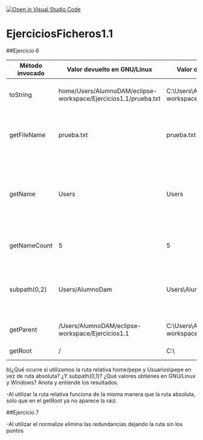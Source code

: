 [![Open in Visual Studio Code](https://classroom.github.com/assets/open-in-vscode-f059dc9a6f8d3a56e377f745f24479a46679e63a5d9fe6f495e02850cd0d8118.svg)](https://classroom.github.com/online_ide?assignment_repo_id=5602087&assignment_repo_type=AssignmentRepo)
# EjerciciosFicheros1.1

##Ejercicio 6

|Método invocado|Valor devuelto en GNU/Linux|Valor devuelto en Windows|Descripción del método|
| ------------- | ------------------------------ | ------------- | ------------------------------ |
| toString      | home/Users/AlumnoDAM/eclipse-workspace/Ejercicios1.1/prueba.txt | C:\Users\AlumnoDAM\eclipse-workspace\Ejercicios1.1\prueba.txt |Devuelve la representación de la ruta en un string        |
| getFileName   | prueba.txt        |   prueba.txt |Devuelve el nombre del fichero o el último elemento de la secuencia de elementos         |
| getName  | Users        |    Users |Devuelve el elemento de la ruta correspondiente a la posición dada, la posición 0 es la más cercana a la raíz       |
| getNameCount  | 5        |    5 |Devuelve el número de elementos de la ruta       |
| subpath(0,2)  | Users/AlumnoDam        |    Users\AlumnoDAM |Devuelve la secuencia de la ruta (sin incluir el elemento raíz) como está indicado por los índices        |
| getParent     | /Users/AlumnoDAM/eclipse-workspace/Ejercicios1.1       |    C:\Users\AlumnoDAM\eclipse-workspace\Ejercicios1.1 |Devuelve la ruta del directorio padre        |
| getRoot       | /       |    C:\ |Devuelve la raíz de la ruta       |

b)¿Qué ocurre si utilizamos la ruta relativa  home/pepe y Usuarios\pepe en vez de ruta absoluta? ¿Y subpath(0,1)? ¿Qué valores obtienes en GNU/Linux y Windows? Anota y entiende los resultados.

-Al utilizar la ruta relativa funciona de la misma manera que la ruta absoluta, solo que en el getRoot ya no aparece la raiz.

##Ejercicio 7

-Al utilizar el normalize elimina las redundancias dejando la ruta sin los puntos
